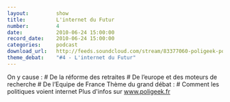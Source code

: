 ```yaml
---
layout:         show
title:          L'internet du Futur
number:         4
date:           2010-06-24 15:00:00
record_date:    2010-06-24 15:00:00
categories:     podcast
download_url:   http://feeds.soundcloud.com/stream/83377060-poligeek-poligeek4.mp3
theme_debat:    "#4 - L'internet du Futur"
---
```



On y cause : # De la réforme des retraites # De l’europe et des moteurs de recherche # De l’Equipe de France Thème du grand débat : # Comment les politiques voient internet Plus d'infos sur www.poligeek.fr

